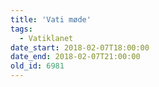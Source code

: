 ```yaml
---
title: 'Vati møde'
tags:
  - Vatiklanet
date_start: 2018-02-07T18:00:00
date_end: 2018-02-07T21:00:00
old_id: 6981
---
```

